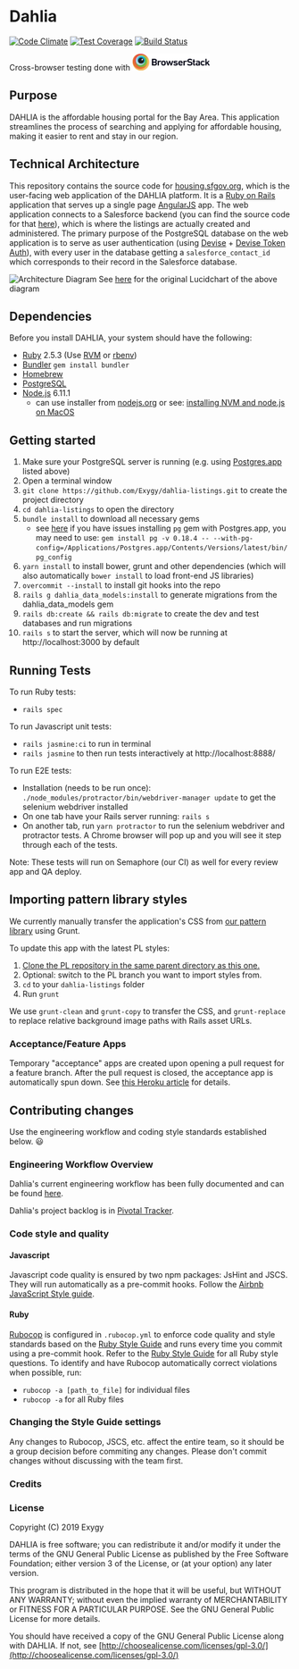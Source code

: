 # Dahlia

[![Code Climate](https://codeclimate.com/github/Exygy/dahlia-listings/badges/gpa.svg)](https://codeclimate.com/github/Exygy/dahlia-listings)
[![Test Coverage](https://codeclimate.com/github/Exygy/dahlia-listings/badges/coverage.svg)](https://codeclimate.com/github/Exygy/dahlia-listings/coverage)
[![Build Status](https://semaphoreci.com/api/v1/exygy/dahlia-listings-full/branches/master/badge.svg)](https://semaphoreci.com/exygy/dahlia-listings)


Cross-browser testing done with <a href="https://www.browserstack.com/"><img src="./Browserstack-logo@2x.png?raw=true" height="30" ></a>

## Purpose

DAHLIA is the affordable housing portal for the Bay Area. This application streamlines the process of searching and applying for affordable housing, making it easier to rent and stay in our region.

## Technical Architecture

This repository contains the source code for [housing.sfgov.org](https://housing.sfgov.org), which is the user-facing web application of the DAHLIA platform. It is a [Ruby on Rails](http://rubyonrails.org/) application that serves up a single page [AngularJS](https://angularjs.org/) app. The web application connects to a Salesforce backend (you can find the source code for that [here](https://github.com/Exygy/sf-dahlia-salesforce)), which is where the listings are actually created and administered. The primary purpose of the PostgreSQL database on the web application is to serve as user authentication (using [Devise](https://github.com/plataformatec/devise) + [Devise Token Auth](https://github.com/lynndylanhurley/devise_token_auth)), with every user in the database getting a `salesforce_contact_id` which corresponds to their record in the Salesforce database.

![Architecture Diagram](https://www.lucidchart.com/publicSegments/view/61f66aec-5d56-442b-8e46-9b2ff8316f97/image.jpeg)
See [here](https://www.lucidchart.com/documents/view/53cd191b-3ca5-4b23-832d-28a6591500f2) for the original Lucidchart of the above diagram


## Dependencies
Before you install DAHLIA, your system should have the following:

- [Ruby](https://www.ruby-lang.org/en/documentation/installation/) 2.5.3 (Use [RVM](https://rvm.io/rvm/install) or [rbenv](https://github.com/rbenv/rbenv))
- [Bundler](https://github.com/bundler/bundler) `gem install bundler`
- [Homebrew](http://brew.sh)
- [PostgreSQL](https://postgresapp.com/)
- [Node.js](https://nodejs.org/en/) 6.11.1
  - can use installer from [nodejs.org](https://nodejs.org/en/) or see: [installing NVM and node.js on MacOS](https://stackoverflow.com/a/28025834/260495)

## Getting started

1. Make sure your PostgreSQL server is running (e.g. using [Postgres.app](https://postgresapp.com/) listed above)
1. Open a terminal window
1. `git clone https://github.com/Exygy/dahlia-listings.git` to create the project directory
1. `cd dahlia-listings` to open the directory
1. `bundle install` to download all necessary gems
    - see [here](https://stackoverflow.com/a/19850273/260495) if you have issues installing `pg` gem with Postgres.app, you may need to use: `gem install pg -v 0.18.4 -- --with-pg-config=/Applications/Postgres.app/Contents/Versions/latest/bin/pg_config
`
1. `yarn install` to install bower, grunt and other dependencies (which will also automatically `bower install` to load front-end JS libraries)
1. `overcommit --install` to install git hooks into the repo
1. `rails g dahlia_data_models:install` to generate migrations from the dahlia_data_models gem
1. `rails db:create && rails db:migrate` to create the dev and test databases and run migrations
1. `rails s` to start the server, which will now be running at http://localhost:3000 by default

## Running Tests

To run Ruby tests:
- `rails spec`

To run Javascript unit tests:
- `rails jasmine:ci` to run in terminal
- `rails jasmine` to then run tests interactively at http://localhost:8888/

To run E2E tests:
- Installation (needs to be run once): `./node_modules/protractor/bin/webdriver-manager update` to get the selenium webdriver installed
- On one tab have your Rails server running: `rails s`
- On another tab, run `yarn protractor` to run the selenium webdriver and protractor tests. A Chrome browser will pop up and you will see it step through each of the tests.

Note: These tests will run on Semaphore (our CI) as well for every review app and QA deploy.

## Importing pattern library styles

We currently manually transfer the application's CSS from [our pattern library](https://github.com/Exygy/sf-dahlia-pattern-library) using Grunt.

To update this app with the latest PL styles:

1. [Clone the PL repository in the same parent directory as this one.](https://github.com/Exygy/sf-dahlia-pattern-library)
2. Optional: switch to the PL branch you want to import styles from.
3. `cd` to your `dahlia-listings` folder
4. Run `grunt`

We use `grunt-clean` and `grunt-copy` to transfer the CSS, and `grunt-replace` to replace relative background image paths with Rails asset URLs.

### Acceptance/Feature Apps

Temporary "acceptance" apps are created upon opening a pull request for a feature branch. After the pull request is closed, the acceptance app is automatically spun down. See [this Heroku article](https://devcenter.heroku.com/articles/github-integration-review-apps) for details.

## Contributing changes

Use the engineering workflow and coding style standards established below. :smiley:

### Engineering Workflow Overview

Dahlia's current engineering workflow has been fully documented and can be found [here](https://docs.google.com/a/exygy.com/presentation/d/1Y5yAVUcKMFoNobutOH_Sehm69ZCZoTZzJZewupR-5KI/edit?usp=sharing).

Dahlia's project backlog is in [Pivotal Tracker](https://www.pivotaltracker.com/n/projects/1405352).

### Code style and quality

#### Javascript

Javascript code quality is ensured by two npm packages: JsHint and JSCS. They will run automatically as a pre-commit hooks. Follow the [Airbnb JavaScript Style guide](http://nerds.airbnb.com/our-javascript-style-guide/).

#### Ruby
[Rubocop](https://github.com/bbatsov/rubocop) is configured in `.rubocop.yml` to enforce code quality and style standards based on the [Ruby Style Guide](https://github.com/bbatsov/ruby-style-guide) and runs every time you commit using a pre-commit hook. Refer to the [Ruby Style Guide](https://github.com/bbatsov/ruby-style-guide) for all Ruby style questions.
To identify and have Rubocop automatically correct violations when possible, run:

* `rubocop -a [path_to_file]` for individual files
* `rubocop -a` for all Ruby files

### Changing the Style Guide settings
Any changes to Rubocop, JSCS, etc. affect the entire team, so it should be a group decision before commiting any changes. Please don't commit changes without discussing with the team first.

### Credits

### License
Copyright (C) 2019 Exygy

DAHLIA is free software; you can redistribute it and/or modify it under the terms of the GNU General Public License as published by the Free Software Foundation; either version 3 of the License, or (at your option) any later version.

This program is distributed in the hope that it will be useful, but WITHOUT ANY WARRANTY; without even the implied warranty of MERCHANTABILITY or FITNESS FOR A PARTICULAR PURPOSE. See the GNU General Public License for more details.

You should have received a copy of the GNU General Public License along with DAHLIA. If not, see [http://choosealicense.com/licenses/gpl-3.0/](http://choosealicense.com/licenses/gpl-3.0/)
